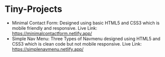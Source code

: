 # Tiny-Projects

- Minimal Contact Form: Designed using basic HTML5 and CSS3 which is mobile friendly and responsive. Live Link: https://minimalcontactform.netlify.app/
- Simple Nav Menu: Three Types of Navmenu designed using HTML5 and CSS3 which is clean code but not mobile responsive. Live Link: https://simplenavmenu.netlify.app/
